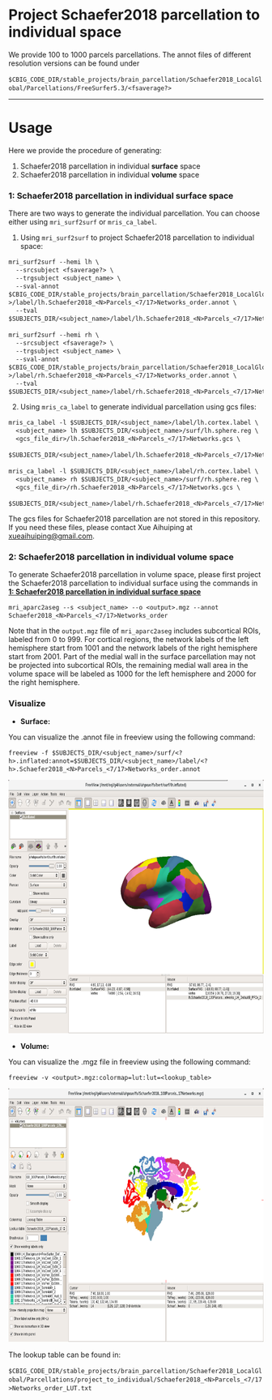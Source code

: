 # Project Schaefer2018 parcellation to individual space

We provide 100 to 1000 parcels parcellations. The annot files of different resolution versions can be found under 

`$CBIG_CODE_DIR/stable_projects/brain_parcellation/Schaefer2018_LocalGlobal/Parcellations/FreeSurfer5.3/<fsaverage?>`

----
# Usage

Here we provide the procedure of generating:
1. Schaefer2018 parcellation in individual **surface** space
2. Schaefer2018 parcellation in individual **volume** space

### 1: Schaefer2018 parcellation in individual surface space

There are two ways to generate the individual parcellation. You can choose either using `mri_surf2surf` or `mris_ca_label`.

1. Using `mri_surf2surf` to project Schaefer2018 parcellation to individual space:

```
mri_surf2surf --hemi lh \
  --srcsubject <fsaverage?> \
  --trgsubject <subject_name> \
  --sval-annot $CBIG_CODE_DIR/stable_projects/brain_parcellation/Schaefer2018_LocalGlobal/Parcellations/FreeSurfer5.3/<fsaverage?>/label/lh.Schaefer2018_<N>Parcels_<7/17>Networks_order.annot \
  --tval $SUBJECTS_DIR/<subject_name>/label/lh.Schaefer2018_<N>Parcels_<7/17>Networks_order.annot

mri_surf2surf --hemi rh \
  --srcsubject <fsaverage?> \
  --trgsubject <subject_name> \
  --sval-annot $CBIG_CODE_DIR/stable_projects/brain_parcellation/Schaefer2018_LocalGlobal/Parcellations/FreeSurfer5.3/<fsaverage?>/label/rh.Schaefer2018_<N>Parcels_<7/17>Networks_order.annot \
  --tval $SUBJECTS_DIR/<subject_name>/label/rh.Schaefer2018_<N>Parcels_<7/17>Networks_order.annot
```

2. Using `mris_ca_label` to generate individual parcellation using gcs files:

```
mris_ca_label -l $SUBJECTS_DIR/<subject_name>/label/lh.cortex.label \
  <subject_name> lh $SUBJECTS_DIR/<subject_name>/surf/lh.sphere.reg \
  <gcs_file_dir>/lh.Schaefer2018_<N>Parcels_<7/17>Networks.gcs \
  $SUBJECTS_DIR/<subject_name>/label/lh.Schaefer2018_<N>Parcels_<7/17>Networks_order.annot

mris_ca_label -l $SUBJECTS_DIR/<subject_name>/label/rh.cortex.label \
  <subject_name> rh $SUBJECTS_DIR/<subject_name>/surf/rh.sphere.reg \
  <gcs_file_dir>/rh.Schaefer2018_<N>Parcels_<7/17>Networks.gcs \
  $SUBJECTS_DIR/<subject_name>/label/rh.Schaefer2018_<N>Parcels_<7/17>Networks_order.annot
```

The gcs files for Schaefer2018 parcellation are not stored in this repository. If you need these files, please contact Xue Aihuiping at xueaihuiping@gmail.com.

### 2: Schaefer2018 parcellation in individual volume space

To generate Schaefer2018 parcellation in volume space, please first project the Schaefer2018 parcellation to individual surface using the commands in [**1: Schaefer2018 parcellation in individual surface space**](#1-schaefer2018-parcellation-in-individual-surface-space)

```
mri_aparc2aseg --s <subject_name> --o <output>.mgz --annot Schaefer2018_<N>Parcels_<7/17>Networks_order
```

Note that in the `output.mgz` file of `mri_aparc2aseg` includes subcortical ROIs, labeled from 0 to 999. For cortical regions, the network labels of the left hemisphere start from 1001 and the network labels of the right hemisphere start from 2001. Part of the medial wall in the surface parcellation may not be projected into subcortical ROIs, the remaining medial wall area in the volume space will be labeled as 1000 for the left hemisphere and 2000 for the right hemisphere. 

### Visualize

- **Surface:**

You can visualize the .annot file in freeview using the following command:

```
freeview -f $SUBJECTS_DIR/<subject_name>/surf/<?h>.inflated:annot=$SUBJECTS_DIR/<subject_name>/label/<?h>.Schaefer2018_<N>Parcels_<7/17>Networks_order.annot
```

<img src="readme_figures/freeview_surface.png" height="500" />

- **Volume:**

You can visualize the .mgz file in freeview using the following command:

```
freeview -v <output>.mgz:colormap=lut:lut=<lookup_table>
```

<img src="readme_figures/freeview_volume.png" height="500" />

The lookup table can be found in: 

`$CBIG_CODE_DIR/stable_projects/brain_parcellation/Schaefer2018_LocalGlobal/Parcellations/project_to_individual/Schaefer2018_<N>Parcels_<7/17>Networks_order_LUT.txt`


